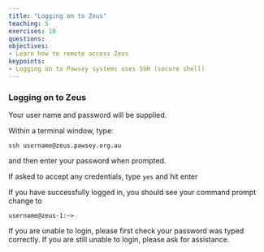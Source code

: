 ```yaml
---
title: "Logging on to Zeus"
teaching: 5
exercises: 10
questions:
objectives:
- Learn how to remote access Zeus
keypoints:
- Logging on to Pawsey systems uses SSH (secure shell)
---
```


### Logging on to Zeus
Your user name and password will be supplied. 

Within a terminal window, type:

```
ssh username@zeus.pawsey.org.au
```
and then enter your password when prompted. 

If asked to accept any credentials, type `yes` and hit enter

If you have successfully logged in, you should see your command prompt change to

```
username@zeus-1:~>
```

If you are unable to login, please first check your password was typed correctly. If you are still unable to login, please ask for assistance.
